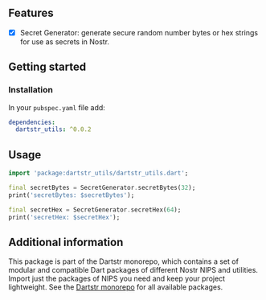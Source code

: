 <!--
This README describes the package. If you publish this package to pub.dev,
this README's contents appear on the landing page for your package.

For information about how to write a good package README, see the guide for
[writing package pages](https://dart.dev/tools/pub/writing-package-pages).

For general information about developing packages, see the Dart guide for
[creating packages](https://dart.dev/guides/libraries/create-packages)
and the Flutter guide for
[developing packages and plugins](https://flutter.dev/to/develop-packages).
-->

## Features

- [x] Secret Generator: generate secure random number bytes or hex strings for use as secrets in Nostr.

## Getting started

### Installation

In your `pubspec.yaml` file add:

```yaml
dependencies:
  dartstr_utils: ^0.0.2
```

## Usage

```dart
import 'package:dartstr_utils/dartstr_utils.dart';

final secretBytes = SecretGenerator.secretBytes(32);
print('secretBytes: $secretBytes');

final secretHex = SecretGenerator.secretHex(64);
print('secretHex: $secretHex');
```

## Additional information

This package is part of the Dartstr monorepo, which contains a set of modular and compatible Dart packages of different Nostr NIPS and utilities. Import just the packages of NIPS you need and keep your project lightweight. See the [Dartstr monorepo](https://github.com/kumulynja/dartstr) for all available packages.
